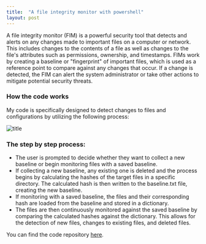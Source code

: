 ```yaml
---
title:  "A file integrity monitor with powershell"
layout: post
---
```


A file integrity monitor (FIM) is a powerful security tool that detects and alerts on any changes made to important files on a computer or network. This includes changes to the contents of a file as well as changes to the file's attributes such as permissions, ownership, and timestamps. FIMs work by creating a baseline or "fingerprint" of important files, which is used as a reference point to compare against any changes that occur. If a change is detected, the FIM can alert the system administrator or take other actions to mitigate potential security threats.

### How the code works

My code is specifically designed to detect changes to files and configurations by utilizing the following process:

![title](/fim-chart.jpg)

### The step by step process:

* The user is prompted to decide whether they want to collect a new baseline or begin monitoring files with a saved baseline.
* If collecting a new baseline, any existing one is deleted and the process begins by calculating the hashes of the target files in a specific directory. The calculated hash is then written to the baseline.txt file, creating the new baseline.
* If monitoring with a saved baseline, the files and their corresponding hash are loaded from the baseline and stored in a dictionary.
* The files are then continuously monitored against the saved baseline by comparing the calculated hashes against the dictionary. This allows for the detection of new files, changes to existing files, and deleted files.

You can find the code repository [here](https://github.com/reubenbaulch/fileIntegrityMonitor).
